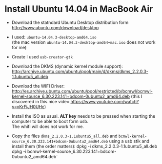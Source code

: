 Install Ubuntu 14.04 in MacBook Air
===================================

- Download the statndard Ubuntu Desktop distribution form <http://www.ubuntu.com/download/desktop>
- I used: `ubuntu-14.04.3-desktop-amd64.iso`  
(the mac version `ubuntu-14.04.3-desktop-amd64+mac.iso` does not work for me)

- Create   I used `usb-creator-gtk`

- Download the DKMS (dynamic kernel module support): <http://archive.ubuntu.com/ubuntu/pool/main/d/dkms/dkms_2.2.0.3-1.1ubuntu5_all.deb>
- Download the WIFI Driver: 
http://es.archive.ubuntu.com/ubuntu/pool/restricted/b/bcmwl/bcmwl-kernel-source_6.30.223.141+bdcom-0ubuntu2_amd64.deb
(this I discovered in this nice video <https://www.youtube.com/watch?v=vKrFiJH0UHc>)

- Install the ISO as usual. __ALT key__ needs to be pressed when starting the computer to be able to boot form usb.  
  The whifi will does not work for me.

- Copy the files `dkms_2.2.0.3-1.1ubuntu5_all.deb` and `bcmwl-kernel-source_6.30.223.141+bdcom-0ubuntu2_amd64.deb` using a usb stik and install them (the order matters): 
    dpkg -i dkms_2.2.0.3-1.1ubuntu5_all.deb
    dpkg -i bcmwl-kernel-source_6.30.223.141+bdcom-0ubuntu2_amd64.deb`
